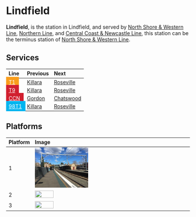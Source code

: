 # Lindfield

**Lindfield**, is the station in Lindfield, and served by [North Shore & Western Line](/sydneyrail/train/t1), [Northern Line](/sydneyrail/train/t9), and [Central Coast & Newcastle Line](/sydneyrail/train/ccn), this station can be the terminus station of [North Shore & Western Line](/sydneyrail/train/t1).

## Services

| Line | Previous | Next |
| :--- | :--- | :--- |
| <mark style="background-color: #F99D1C; display: inline-block; padding: 6px 10px; margin: -6px -10px;"><a href="/sydneyrail/train/t1" style="color: #fff;">T1</a></mark> | [Killara](/sydneyrail/killara/killara) | [Roseville](/sydneyrail/roseville/roseville) |
| <mark style="background-color: #D11F2F; display: inline-block; padding: 6px 10px; margin: -6px -10px;"><a href="/sydneyrail/train/t9" style="color: #fff;">T9</a></mark> | [Killara](/sydneyrail/killara/killara) | [Roseville](/sydneyrail/roseville/roseville) |
| <mark style="background-color: #D11F2F; display: inline-block; padding: 6px 10px; margin: -6px -10px;"><a href="/sydneyrail/train/ccn" style="color: #fff;">CCN</a></mark> | [Gordon](/sydneyrail/gordon/gordon) | [Chatswood](/sydneyrail/chatswood/chatswood) |
| <mark style="background-color: #00B5EF; display: inline-block; padding: 6px 10px; margin: -6px -10px;"><a href="/sydneyrail/bus/98t1" style="color: #fff;">98T1</a></mark> | [Killara](/sydneyrail/killara/killara) | [Roseville](/sydneyrail/roseville/roseville) |

## Platforms

| Platform | Image |
| :--- | :--- |
| 1 | <img src="platform1.png" width="35%" height="35%"> |
| 2 | <img src="platform2.png" width="35%" height="35%"> |
| 3 | <img src="platform3.png" width="35%" height="35%"> |